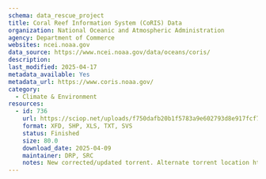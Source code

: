 ```yaml
---
schema: data_rescue_project 
title: Coral Reef Information System (CoRIS) Data
organization: National Oceanic and Atmospheric Administration
agency: Department of Commerce
websites: ncei.noaa.gov
data_source: https://www.ncei.noaa.gov/data/oceans/coris/
description: 
last_modified: 2025-04-17
metadata_available: Yes
metadata_url: https://www.coris.noaa.gov/
category:
  - Climate & Environment 
resources:
  - id: 736
    url: https://sciop.net/uploads/f750dafb20b1f5783a9e602793d8e917fcf7e95f
    format: XFD, SHP, XLS, TXT, SVS
    status: Finished
    size: 80.0
    download_date: 2025-04-09
    maintainer: DRP, SRC
    notes: New corrected/updated torrent. Alternate torrent location https://academictorrents.com/details/f750dafb20b1f5783a9e602793d8e917fcf7e95f
---
```

